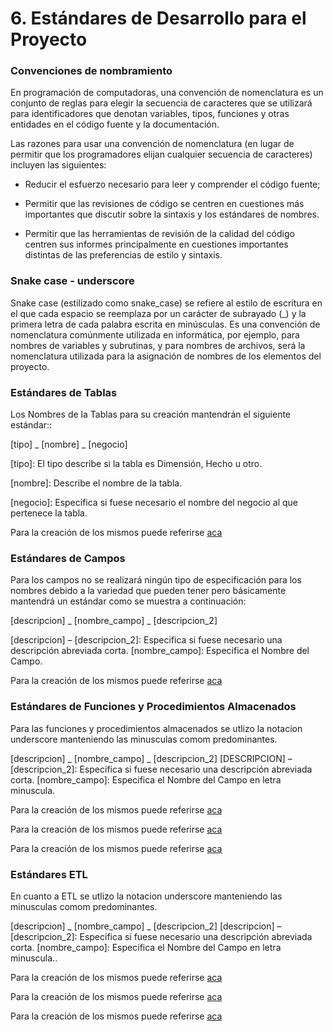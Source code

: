 # 6. Estándares de Desarrollo para el Proyecto
### Convenciones de nombramiento

En programación de computadoras, una convención de nomenclatura es un conjunto de reglas para elegir la secuencia de caracteres que se utilizará para identificadores que denotan variables, tipos, funciones y otras entidades en el código fuente y la documentación.

Las razones para usar una convención de nomenclatura (en lugar de permitir que los programadores elijan cualquier secuencia de caracteres) incluyen las siguientes:

  - Reducir el esfuerzo necesario para leer y comprender el código fuente;

  - Permitir que las revisiones de código se centren en cuestiones más importantes que discutir sobre la sintaxis y los estándares de nombres.

  - Permitir que las herramientas de revisión de la calidad del código centren sus informes principalmente en cuestiones importantes distintas de las preferencias de estilo y sintaxis.

### Snake case - underscore
Snake case (estilizado como snake_case) se refiere al estilo de escritura en el que cada espacio se reemplaza por un carácter de subrayado (_) y la primera letra de cada palabra escrita en minúsculas. Es una convención de nomenclatura comúnmente utilizada en informática, por ejemplo, para nombres de variables y subrutinas, y para nombres de archivos, será la nomenclatura utilizada para la asignación de nombres de los elementos del proyecto.

### Estándares de Tablas
Los Nombres de la Tablas para su creación mantendrán el siguiente estándar::

[tipo] _ [nombre] _ [negocio]

[tipo]: El tipo describe si la tabla es Dimensión, Hecho u otro.

[nombre]: Describe el nombre de la tabla.

[negocio]: Especifica si fuese necesario el nombre del negocio al que pertenece la tabla.

Para la creación de los mismos puede referirse [aca](/0-acreacion-schemas "enlace")

### Estándares de Campos
Para los campos no se realizará ningún tipo de especificación para los nombres debido a la variedad que pueden tener pero básicamente mantendrá un estándar como se muestra a continuación:
 
[descripcion] _ [nombre_campo] _ [descripcion_2]

[descripcion] – [descripcion_2]: Especifica si fuese necesario una descripción abreviada corta.
[nombre_campo]: Especifica el Nombre del Campo.

Para la creación de los mismos puede referirse [aca](/0-copia-estructuras "enlace")

### Estándares de Funciones y Procedimientos Almacenados
Para las funciones y procedimientos almacenados se utlizo la notacion underscore manteniendo las minusculas comom predominantes.

[descripcion] _ [nombre_campo] _ [descripcion_2]
[DESCRIPCION] – [descripcion_2]: Especifica si fuese necesario una descripción abreviada corta.
[nombre_campo]: Especifica el Nombre del Campo en letra minuscula.

Para la creación de los mismos puede referirse [aca](/1-etl-copia-tablas "enlace")

Para la creación de los mismos puede referirse [aca](/2-etl-cargado-stage-stage "enlace")

Para la creación de los mismos puede referirse [aca](/3-etl-cargado-star "enlace")

### Estándares ETL
En cuanto a ETL se utlizo la notacion underscore manteniendo las minusculas comom predominantes.

[descripcion] _ [nombre_campo] _ [descripcion_2]
[descripcion] – [descripcion_2]: Especifica si fuese necesario una descripción abreviada corta.
[nombre_campo]: Especifica el Nombre del Campo en letra minuscula..

Para la creación de los mismos puede referirse [aca](/1-etl-copia-tablas "enlace")

Para la creación de los mismos puede referirse [aca](/2-etl-cargado-stage-stage "enlace")

Para la creación de los mismos puede referirse [aca](/3-etl-cargado-star "enlace")
